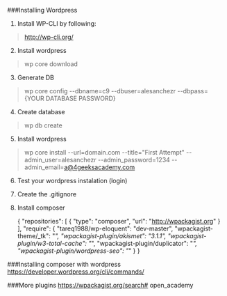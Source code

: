 ###Installing Wordpress

1) Install WP-CLI by following: 
> http://wp-cli.org/

2) Install wordpress
> wp core download

3) Generate DB
> wp core config --dbname=c9 --dbuser=alesanchezr --dbpass={YOUR DATABASE PASSWORD}

4) Create database
> wp db create

5) Install wordpress
> wp core install --url=domain.com --title="First Attempt" --admin_user=alesanchezr --admin_password=1234 --admin_email=a@4geeksacademy.com

6) Test your wordpress instalation (login)


7) Create the .gitignore


8) Install composer

    {
        "repositories": [
            {
                "type": "composer",
                "url": "http://wpackagist.org"
            }
        ],
        "require": {
            "tareq1988/wp-eloquent": "dev-master",
            "wpackagist-theme/_tk": "*",
            "wpackagist-plugin/akismet": "3.1.1",
            "wpackagist-plugin/w3-total-cache": "*",
            "wpackagist-plugin/duplicator": "*",
            "wpackagist-plugin/wordpress-seo": "*"
        }
    }
    
###Installing composer with wordpress
https://developer.wordpress.org/cli/commands/

###More plugins
https://wpackagist.org/search# open_academy
